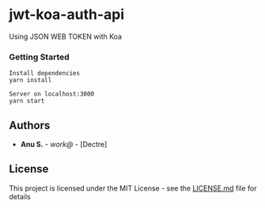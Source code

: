 # jwt-koa-auth-api

Using JSON WEB TOKEN with Koa

### Getting Started


```
Install dependencies
yarn install

Server on localhost:3000
yarn start
```


## Authors

* **Anu S.** - *work@* - [Dectre]

## License

This project is licensed under the MIT License - see the [LICENSE.md](LICENSE.md) file for details

